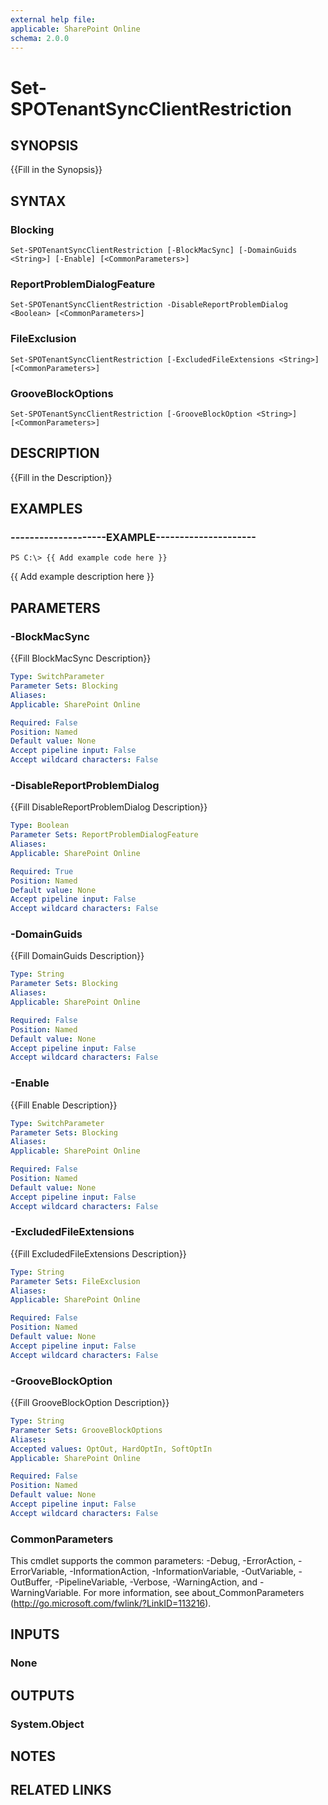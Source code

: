 ```yaml
---
external help file: 
applicable: SharePoint Online
schema: 2.0.0
---
```


# Set-SPOTenantSyncClientRestriction

## SYNOPSIS
{{Fill in the Synopsis}}


## SYNTAX

### Blocking
```
Set-SPOTenantSyncClientRestriction [-BlockMacSync] [-DomainGuids <String>] [-Enable] [<CommonParameters>]
```

### ReportProblemDialogFeature
```
Set-SPOTenantSyncClientRestriction -DisableReportProblemDialog <Boolean> [<CommonParameters>]
```

### FileExclusion
```
Set-SPOTenantSyncClientRestriction [-ExcludedFileExtensions <String>] [<CommonParameters>]
```

### GrooveBlockOptions
```
Set-SPOTenantSyncClientRestriction [-GrooveBlockOption <String>] [<CommonParameters>]
```

## DESCRIPTION
{{Fill in the Description}}


## EXAMPLES

### --------------------EXAMPLE---------------------
```
PS C:\> {{ Add example code here }}
```

{{ Add example description here }}


## PARAMETERS

### -BlockMacSync
{{Fill BlockMacSync Description}}

```yaml
Type: SwitchParameter
Parameter Sets: Blocking
Aliases: 
Applicable: SharePoint Online

Required: False
Position: Named
Default value: None
Accept pipeline input: False
Accept wildcard characters: False
```

### -DisableReportProblemDialog
{{Fill DisableReportProblemDialog Description}}

```yaml
Type: Boolean
Parameter Sets: ReportProblemDialogFeature
Aliases: 
Applicable: SharePoint Online

Required: True
Position: Named
Default value: None
Accept pipeline input: False
Accept wildcard characters: False
```

### -DomainGuids
{{Fill DomainGuids Description}}

```yaml
Type: String
Parameter Sets: Blocking
Aliases: 
Applicable: SharePoint Online

Required: False
Position: Named
Default value: None
Accept pipeline input: False
Accept wildcard characters: False
```

### -Enable
{{Fill Enable Description}}

```yaml
Type: SwitchParameter
Parameter Sets: Blocking
Aliases: 
Applicable: SharePoint Online

Required: False
Position: Named
Default value: None
Accept pipeline input: False
Accept wildcard characters: False
```

### -ExcludedFileExtensions
{{Fill ExcludedFileExtensions Description}}

```yaml
Type: String
Parameter Sets: FileExclusion
Aliases: 
Applicable: SharePoint Online

Required: False
Position: Named
Default value: None
Accept pipeline input: False
Accept wildcard characters: False
```

### -GrooveBlockOption
{{Fill GrooveBlockOption Description}}

```yaml
Type: String
Parameter Sets: GrooveBlockOptions
Aliases: 
Accepted values: OptOut, HardOptIn, SoftOptIn
Applicable: SharePoint Online

Required: False
Position: Named
Default value: None
Accept pipeline input: False
Accept wildcard characters: False
```

### CommonParameters
This cmdlet supports the common parameters: -Debug, -ErrorAction, -ErrorVariable, -InformationAction, -InformationVariable, -OutVariable, -OutBuffer, -PipelineVariable, -Verbose, -WarningAction, and -WarningVariable. For more information, see about_CommonParameters (http://go.microsoft.com/fwlink/?LinkID=113216).

## INPUTS

### None

## OUTPUTS

### System.Object

## NOTES

## RELATED LINKS
